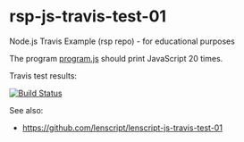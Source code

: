 rsp-js-travis-test-01
=
Node.js Travis Example (rsp repo) - for educational purposes

The program [program.js](program.js) should print JavaScript 20 times.

Travis test results:

[![Build Status](https://travis-ci.org/rsp/rsp-js-travis-test-01.svg?branch=master)](https://travis-ci.org/rsp/rsp-js-travis-test-01)

See also:

* https://github.com/lenscript/lenscript-js-travis-test-01
